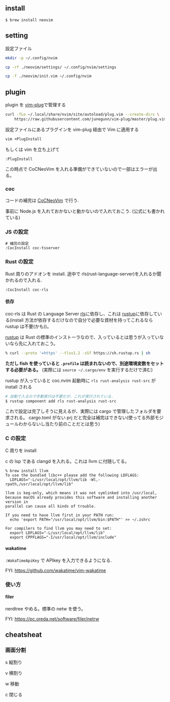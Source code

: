 ## install

```
$ brew install neovim
```

## setting

<!--
この設定は不要になりました

neovim client をいれる（要 python3） <= 今は不要かも？

```zsh
% pip3 install neovim
``` -->

設定ファイル

```zsh
mkdir -p ~/.config/nvim

cp -rf ./neovim/settings/ ~/.config/nvim/settings

cp -f ./neovim/init.vim ~/.config/nvim
```

## plugin

plugin を [vim-plug](https://github.com/junegunn/vim-plug)で管理する

```zsh
curl -fLo ~/.local/share/nvim/site/autoload/plug.vim --create-dirs \
    https://raw.githubusercontent.com/junegunn/vim-plug/master/plug.vim
```

設定ファイルにあるプラグインを vim-plug 経由で Vim に適用する

```zsh
vim +PlugInstall
```

もしくは vim を立ち上げて

```vim
:PlugInstall
```

この時点で CoCNeoVim を入れる準備ができていないので一部はエラーが出る。

### coc

コードの補完は [CoCNeoVim](https://github.com/neoclide/coc.nvim) で行う.

事前に Node.js を入れておかないと動かないので入れておこう. (公式にも書かれている)

### JS の設定

```vim
# 補完の設定
:CocInstall coc-tsserver
```

### Rust の設定

Rust 周りのアドオンを install. 途中で rls(rust-language-server)を入れるか聞かれるので入れる.

```vim
:CocInstall coc-rls
```

#### 依存

coc-rls は Rust の Language Server [rls](https://github.com/rust-lang/rls)に依存し、これは [rustup](https://rustup.rs/)に依存している(install 方法が依存するだけなので自分で必要な資材を持ってこれるなら rustup は不要(かも))。

[rustup](https://rustup.rs/) は Rust の標準のインストーラなので、入っているとは思うが入っていないなら先に入れておこう。

```sh
% curl --proto '=https' --tlsv1.2 -sSf https://sh.rustup.rs | sh
```

**ただし fish を使っていると `.profile` は読まれないので、別途環境変数をセットする必要がある。**
(実際には `source ~/.cargo/env` を実行するだけで済む)

rustup が入っていると coc.nvim 起動時に `rls rust-analysis rust-src` が install される

```sh
# 自動で入るので手動実行は不要だが、これが実行されている.
$ rustup component add rls rust-analysis rust-src
```

これで設定は完了しそうに見えるが、実際には cargo で管理したフォルダを要求される。
cargo.toml がない prj だと完全は補完はできない(使ってる外部モジュールわからないし当たり前のことだとは思う)

### C の設定

C 周りを install

c の lsp である clangd を入れる。これは llvm に付随してる。

```
% brew install llvm
To use the bundled libc++ please add the following LDFLAGS:
  LDFLAGS="-L/usr/local/opt/llvm/lib -Wl,-rpath,/usr/local/opt/llvm/lib"

llvm is keg-only, which means it was not symlinked into /usr/local,
because macOS already provides this software and installing another version in
parallel can cause all kinds of trouble.

If you need to have llvm first in your PATH run:
  echo 'export PATH="/usr/local/opt/llvm/bin:$PATH"' >> ~/.zshrc

For compilers to find llvm you may need to set:
  export LDFLAGS="-L/usr/local/opt/llvm/lib"
  export CPPFLAGS="-I/usr/local/opt/llvm/include"
```

#### wakatime

`:WakaTimeApiKey` で APIkey を入力できるようになる.

FYI: https://github.com/wakatime/vim-wakatime

### 使い方

#### filer

nerdtree やめる。標準の netw を使う。

FYI: https://pc.oreda.net/software/filer/netrw

## cheatsheat

### 画面分割

<c-w>s 縦割り

<c-w>v 横割り

<c-w>w 移動

<c-w>c 閉じる
